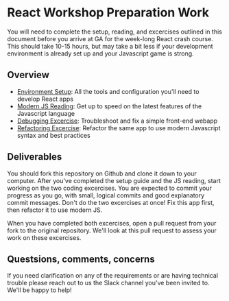 # React Workshop Preparation Work

You will need to complete the setup, reading, and excercises outlined in this
document before you arrive at GA for the week-long React crash course. This
should take 10-15 hours, but may take a bit less if your development
environment is already set up and your Javascript game is strong.

## Overview

- [Environment Setup](setup.md): All the tools and configuration you'll
need to develop React apps
- [Modern JS Reading](modern-js.md): Get up to speed on the latest features
of the Javascript language
- [Debugging Excercise](fix-me.md): Troubleshoot and fix a simple front-end webapp
- [Refactoring Excercise](modernize-me.md): Refactor the same app to use modern
Javascript syntax and best practices

## Deliverables

You should fork this repository on Github and clone it down to your computer.
After you've completed the setup guide and the JS reading, start working on the
two coding excercises. You are expected to commit your progress as you go, with
small, logical commits and good explanatory commit messages. Don't do the two
excercises at once! Fix this app first, then refactor it to use modern JS.

When you have completed both excercises, open a pull request from your fork to
the original repository. We'll look at this pull request to assess your work
on these excercises.

## Questsions, comments, concerns

If you need clarification on any of the requirements or are having technical
trouble please reach out to us the Slack channel you've been invited to. We'll
be happy to help! 
